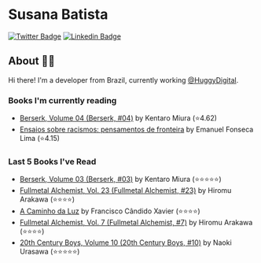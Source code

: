 # Susana Batista

[![Twitter Badge](https://img.shields.io/badge/-Twitter-blue?style=flat-square&logo=Twitter&logoColor=white&link=https://www.twitter.com/susanabatistas)](https://www.twitter.com/susanabatistas/)
[![Linkedin Badge](https://img.shields.io/badge/-Linkedin-blue?style=flat-square&logo=Linkedin&logoColor=white&link=https://www.linkedin.com/in/susanabatistas/)](https://www.linkedin.com/in/susanabatistas/)

## About :woman_technologist:

Hi there! I'm a developer from Brazil, currently working [@HuggyDigital](https://github.com/HuggyDigital).

### Books I'm currently reading
<!-- GOODREADS-LIST:START -->
- [Berserk, Volume 04 (Berserk, #04)](https://www.goodreads.com/review/show/4343139530?utm_medium=api&utm_source=rss) by Kentaro Miura (⭐️4.62)
- [Ensaios sobre racismos: pensamentos de fronteira](https://www.goodreads.com/review/show/4341703461?utm_medium=api&utm_source=rss) by Emanuel Fonseca Lima (⭐️4.15)
<!-- GOODREADS-LIST:END -->

### Last 5 Books I've Read
<!-- GOODREADS-READ-LIST:START -->
- [Berserk, Volume 03 (Berserk, #03)](https://www.goodreads.com/review/show/4341702158?utm_medium=api&utm_source=rss) by Kentaro Miura (⭐⭐⭐⭐⭐)
- [Fullmetal Alchemist, Vol. 23 (Fullmetal Alchemist, #23)](https://www.goodreads.com/review/show/3895657214?utm_medium=api&utm_source=rss) by Hiromu Arakawa (⭐⭐⭐⭐)
- [A Caminho da Luz](https://www.goodreads.com/review/show/3761968769?utm_medium=api&utm_source=rss) by Francisco Cândido Xavier (⭐⭐⭐⭐)
- [Fullmetal Alchemist, Vol. 7 (Fullmetal Alchemist, #7)](https://www.goodreads.com/review/show/3844327749?utm_medium=api&utm_source=rss) by Hiromu Arakawa (⭐⭐⭐⭐)
- [20th Century Boys, Volume 10 (20th Century Boys, #10)](https://www.goodreads.com/review/show/4285210802?utm_medium=api&utm_source=rss) by Naoki Urasawa (⭐⭐⭐⭐⭐)
<!-- GOODREADS-READ-LIST:END -->
